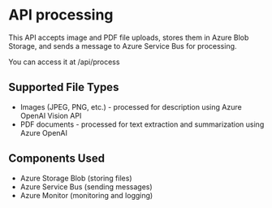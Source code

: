 # API processing

This API accepts image and PDF file uploads, stores them in Azure Blob Storage, and sends a message to Azure Service Bus for processing.

You can access it at /api/process

## Supported File Types
- Images (JPEG, PNG, etc.) - processed for description using Azure OpenAI Vision API
- PDF documents - processed for text extraction and summarization using Azure OpenAI

## Components Used
- Azure Storage Blob (storing files)
- Azure Service Bus (sending messages)
- Azure Monitor (monitoring and logging)

